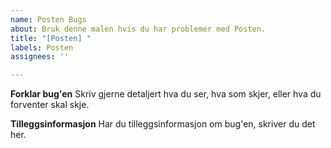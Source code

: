```yaml
---
name: Posten Bugs
about: Bruk denne malen hvis du har problemer med Posten.
title: "[Posten] "
labels: Posten
assignees: ''

---
```


**Forklar bug'en**
Skriv gjerne detaljert hva du ser, hva som skjer, eller hva du forventer skal skje.

**Tilleggsinformasjon**
Har du tilleggsinformasjon om bug'en, skriver du det her.
